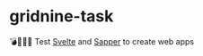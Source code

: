 # gridnine-task
💣🚌💨💨 Test [Svelte](https://ru.svelte.dev/) and [Sapper](https://ru.sapper.svelte.dev/) to create web apps
